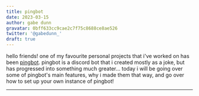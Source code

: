 ```yaml
---
title: pingbot
date: 2023-03-15
author: gabe dunn
gravatar: 0bff633cc9cae2c7f75c8688ce8ae526
twitter: '@gabedunn_'
draft: true
---
```


hello friends! one of my favourite personal projects that i've worked on has been [pingbot][0]. pingbot is a discord bot that i created mostly as a joke, but has progressed into something much greater... today i will be going over some of pingbot's main features, why i made them that way, and go over how to set up your own instance of pingbot!

-------------------------


[0]: https://github.com/redxtech/pingbot
[1]: https://discord.com/api/oauth2/authorize?client_id=889104837243985932&permissions=8&scope=bot%20applications.commands

